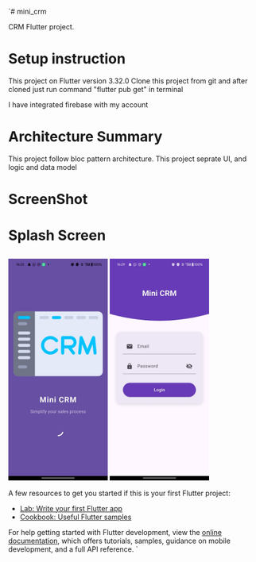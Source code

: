 `# mini_crm

CRM Flutter project.

# Setup instruction

This project on Flutter version 3.32.0
Clone this project from git and after cloned just run command "flutter pub get" in terminal

I have integrated firebase with my account 

# Architecture Summary

This project follow bloc pattern architecture.
This project seprate UI, and logic and data model


# ScreenShot


# Splash Screen

##
<img src="images/WhatsApp%20Image%202025-06-06%20at%2016.56.40.jpeg" width="200"/>
<img src="images\WhatsApp Image 2025-06-06 at 16.56.33.jpeg" width="200"/>

A few resources to get you started if this is your first Flutter project:

- [Lab: Write your first Flutter app](https://docs.flutter.dev/get-started/codelab)
- [Cookbook: Useful Flutter samples](https://docs.flutter.dev/cookbook)

For help getting started with Flutter development, view the
[online documentation](https://docs.flutter.dev/), which offers tutorials,
samples, guidance on mobile development, and a full API reference.
`